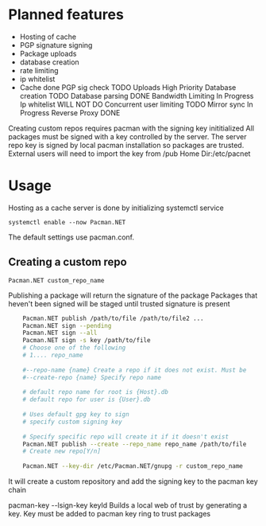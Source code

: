 # Planned features
 - Hosting of cache
 - PGP signature signing
 - Package uploads
 - database creation
 - rate limiting
 - ip whitelist
 - Cache done
PGP sig check TODO
Uploads High Priority
Database creation TODO
Database parsing DONE
Bandwidth Limiting In Progress
Ip whitelist WILL NOT DO
Concurrent user limiting TODO
Mirror sync In Progress
Reverse Proxy DONE


Creating custom repos requires pacman with the signing key inititialized
All packages must be signed with a key controlled by the server. The server repo key is signed by local pacman installation so packages are trusted. External users will need to import the key from /pub
Home Dir:/etc/pacnet

# Usage
Hosting as a cache server is done by initializing systemctl service

    systemctl enable --now Pacman.NET

The default settings use pacman.conf. 

## Creating a custom repo
    Pacman.NET custom_repo_name

Publishing a package will return the signature of the package
Packages that heven't been signed will be staged until trusted signature is present
```bash
    Pacman.NET publish /path/to/file /path/to/file2 ...
    Pacman.NET sign --pending
    Pacman.NET sign --all
    Pacman.NET sign -s key /path/to/file
    # Choose one of the following
    # 1.... repo_name
    
    #--repo-name {name} Create a repo if it does not exist. Must be
    #--create-repo {name} Specify repo name
    
    # default repo name for root is {Host}.db
    # default repo for user is {User}.db
    
    # Uses default gpg key to sign
    # specify custom signing key
    
    # Specify specific repo will create it if it doesn't exist
    Pacman.NET publish --create --repo_name repo_name /path/to/file
    # Create new repo[Y/n]
    
    Pacman.NET --key-dir /etc/Pacman.NET/gnupg -r custom_repo_name
```
It will create a custom repository and add the signing key to the pacman key chain

pacman-key --lsign-key keyId
Builds a local web of trust by generating a key. Key must be added to pacman key ring to trust packages
